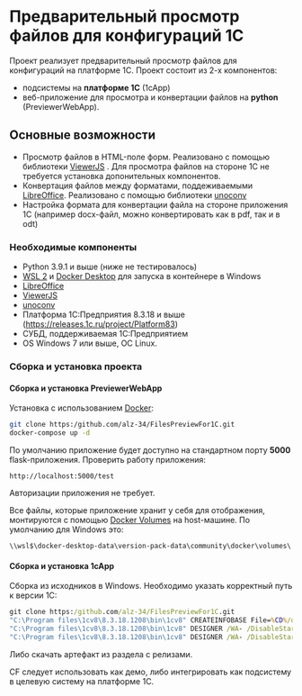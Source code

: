 # Предварительный просмотр файлов для конфигураций 1С

Проект реализует предварительный просмотр файлов для конфигураций на платформе 1С. Проект состоит из 2-х компонентов: 
- подсистемы на **платформе 1С** (1cApp) 
- веб-приложение для просмотра и конвертации файлов на **python** (PreviewerWebApp).

## Основные возможности

* Просмотр файлов в HTML-поле форм. Реализовано с помощью библиотеки [ViewerJS](https://viewerjs.org/) . Для просмотра файлов на стороне 1С не требуется установка допонительных компонентов.
* Конвертация файлов между форматами, поддеживаемыми [LibreOffice](https://www.libreoffice.org/). Реализовано с помощью библиотеки [unoconv](https://github.com/unoconv/unoconv)
* Настройка формата для конвертации файла на стороне приложения 1С (например docx-файл, можно конвертировать как в pdf, так и в odt)
  

### Необходимые компоненты

* Python 3.9.1 и выше (ниже не тестировалось)
* [WSL 2](https://docs.microsoft.com/ru-ru/windows/wsl/install-win10) и [Docker Desktop](https://docs.docker.com/docker-for-windows/install/) для запуска в контейнере в Windows
* [LibreOffice](https://www.libreoffice.org/)
* [ViewerJS](https://viewerjs.org/)
* [unoconv](https://github.com/unoconv/unoconv)
* Платформа 1С:Предприятия 8.3.18 и выше (https://releases.1c.ru/project/Platform83)
* СУБД, поддерживаемая 1С:Предприятием
* OS Windows 7 или выше, ОС Linux.

### Сборка и установка проекта

#### Сборка и установка PreviewerWebApp

Установка с использованием [Docker](https://www.docker.com/):
```bash
git clone https:/github.com/alz-34/FilesPreviewFor1C.git
docker-compose up -d
```

По умолчанию приложение будет доступно на стандартном порту **5000** flask-приложения. Проверить работу приложения:
```
http://localhost:5000/test
```
Авторизации приложения не требует.

Все файлы, которые приложение хранит у себя для отображения, монтируются с помощью [Docker Volumes](https://docs.docker.com/storage/volumes/) на host-машине. По умолчанию для Windows это:
```
\\wsl$\docker-desktop-data\version-pack-data\community\docker\volumes\
```

#### Сборка и установка 1cApp

Сборка из исходников в Windows. Необходимо указать корректный путь к версии 1С:
```cmd
git clone https:/github.com/alz-34/FilesPreviewFor1C.git
"C:\Program files\1cv8\8.3.18.1208\bin\1cv8" CREATEINFOBASE File=%CD%/db
"C:\Program files\1cv8\8.3.18.1208\bin\1cv8" DESIGNER /WA- /DisableStartupDialogs /IBConnectionString File="%CD%/db" /LoadConfigFromFiles "%CD%/1cApp/src" /UpdateDBCfg
"C:\Program files\1cv8\8.3.18.1208\bin\1cv8" DESIGNER /WA- /DisableStartupDialogs /IBConnectionString File="%CD%/db" /CreateDistributionFiles -cffile "%CD%/1cv8.cf"
```

Либо скачать артефакт из раздела с релизами.

СF следует использовать как демо, либо интегрировать как подсистему в целевую систему на платформе 1С.